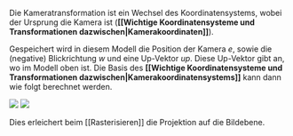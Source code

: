 Die Kameratransformation ist ein Wechsel des Koordinatensystems, wobei der Ursprung die Kamera ist (**[[Wichtige Koordinatensysteme und Transformationen dazwischen|Kamerakoordinaten]]**).

Gespeichert wird in diesem Modell die Position der Kamera $e$, sowie die (negative) Blickrichtung $w$ und eine Up-Vektor $up$. Diese Up-Vektor gibt an, wo im Modell oben ist.
Die Basis des **[[Wichtige Koordinatensysteme und Transformationen dazwischen|Kamerakoordinatensystems]]** kann dann wie folgt berechnet werden.

![](camera_coordinates_basis.png)
![](camera_coordinates_view.png)

Dies erleichert beim [[Rasterisieren]] die Projektion auf die Bildebene.